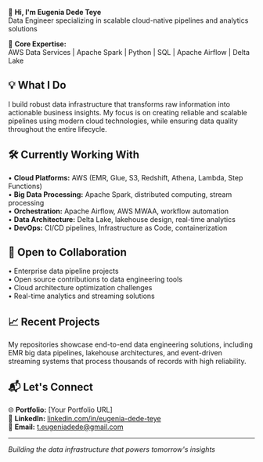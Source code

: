 👋 **Hi, I'm Eugenia Dede Teye**  
Data Engineer specializing in scalable cloud-native pipelines and analytics solutions

🔧 **Core Expertise:**  
AWS Data Services | Apache Spark | Python | SQL | Apache Airflow | Delta Lake

## 💡 **What I Do**
I build robust data infrastructure that transforms raw information into actionable business insights. My focus is on creating reliable and scalable pipelines using modern cloud technologies, while ensuring data quality throughout the entire lifecycle.

## 🛠️ **Currently Working With**
• **Cloud Platforms:** AWS (EMR, Glue, S3, Redshift, Athena, Lambda, Step Functions)  
• **Big Data Processing:** Apache Spark, distributed computing, stream processing  
• **Orchestration:** Apache Airflow, AWS MWAA, workflow automation  
• **Data Architecture:** Delta Lake, lakehouse design, real-time analytics  
• **DevOps:** CI/CD pipelines, Infrastructure as Code, containerization

## 🎯 **Open to Collaboration**
• Enterprise data pipeline projects  
• Open source contributions to data engineering tools  
• Cloud architecture optimization challenges  
• Real-time analytics and streaming solutions

## 📈 **Recent Projects**
My repositories showcase end-to-end data engineering solutions, including EMR big data pipelines, lakehouse architectures, and event-driven streaming systems that process thousands of records with high reliability.

## 📬 **Let's Connect**
🌐 **Portfolio:** [Your Portfolio URL]  
💼 **LinkedIn:** [linkedin.com/in/eugenia-dede-teye](https://www.linkedin.com/in/eugenia-dede-teye/)  
📧 **Email:** t.eugeniadede@gmail.com

---
*Building the data infrastructure that powers tomorrow's insights*
